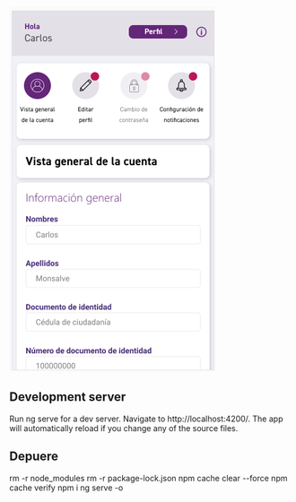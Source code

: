 ![Logo del proyecto](docs/proyect.png)

## Development server
Run ng serve for a dev server. Navigate to http://localhost:4200/. The app will automatically reload if you change any of the source files.

## Depuere

rm -r node_modules
rm -r package-lock.json
npm cache clear --force
npm cache verify
npm i
ng serve -o

